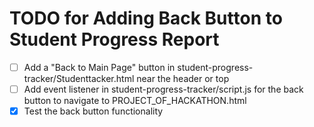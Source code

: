 # TODO for Adding Back Button to Student Progress Report

- [ ] Add a "Back to Main Page" button in student-progress-tracker/Studenttacker.html near the header or top
- [ ] Add event listener in student-progress-tracker/script.js for the back button to navigate to PROJECT_OF_HACKATHON.html
- [x] Test the back button functionality
